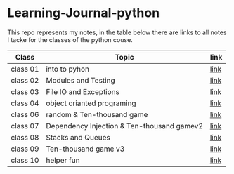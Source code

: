 # Learning-Journal-python
This repo represents my notes, in the table below there are links to all notes I tacke for the classes of the python couse.

| Class |Topic|link |
| --- |----| ---- |
| class 01  |into to pyhon| [link](Class-01.md) |
| class 02  |Modules and Testing| [link](Class-02.md) |
| class 03  |File IO and Exceptions| [link](Class-03.md) |
| class 04  |object orianted programing| [link](Class-04.md) |
| class 06  |random & Ten-thousand game | [link](Class-06.md) |
| class 07  |Dependency Injection & Ten-thousand gamev2 | [link](Class-07.md) |
| class 08  |Stacks and Queues | [link](Class-08.md) |
| class 09  |Ten-thousand game v3 | [link](Class-09.md) |
| class 10  |helper fun | [link](Class-10.md) |
